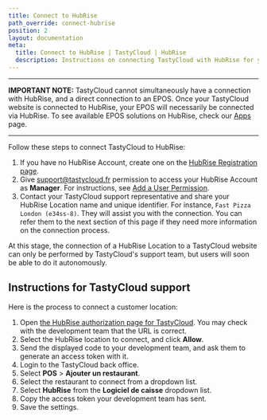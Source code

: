 ```yaml
---
title: Connect to HubRise
path_override: connect-hubrise
position: 2
layout: documentation
meta:
  title: Connect to HubRise | TastyCloud | HubRise
  description: Instructions on connecting TastyCloud with HubRise for your EPOS to work with other apps as a cohesive whole. Connect apps and synchronise your data.
---
```


---

**IMPORTANT NOTE:** TastyCloud cannot simultaneously have a connection with HubRise, and a direct connection to an EPOS. Once your TastyCloud website is connected to HubRise, your EPOS will necessarily be connected via HubRise. To see available EPOS solutions on HubRise, check our [Apps](/apps) page.

---

Follow these steps to connect TastyCloud to HubRise:

1. If you have no HubRise Account, create one on the [HubRise Registration page](https://manager.hubrise.com/signup).
1. Give support@tastycloud.fr permission to access your HubRise Account as **Manager**. For instructions, see [Add a User Permission](/docs/permissions#add-user).
1. Contact your TastyCloud support representative and share your HubRise Location name and unique identifier. For instance, `Fast Pizza London (e34ss-8)`. They will assist you with the connection. You can refer them to the next section of this page if they need more information on the connection process.

At this stage, the connection of a HubRise Location to a TastyCloud website can only be performed by TastyCloud's support team, but users will soon be able to do it autonomously.

## Instructions for TastyCloud support

Here is the process to connect a customer location:

1. Open [the HubRise authorization page for TastyCloud](https://manager.hubrise.com/oauth2/v1/authorize?redirect_uri=urn:ietf:wg:oauth:2.0:oob&client_id=93423377549.clients.hubrise.com&scope=location[orders.write,customer_list.write,all_catalogs.write]). You may check with the development team that the URL is correct.
1. Select the HubRise location to connect, and click **Allow**.
1. Send the displayed code to your development team, and ask them to generate an access token with it.
1. Login to the TastyCloud back office.
1. Select **POS** > **Ajouter un restaurant**.
1. Select the restaurant to connect from a dropdown list.
1. Select **HubRise** from the **Logiciel de caisse** dropdown list.
1. Copy the access token your development team has sent.
1. Save the settings.
